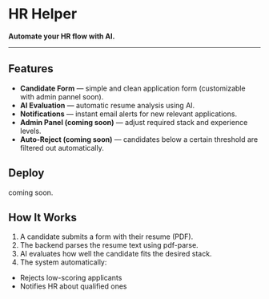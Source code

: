 # HR Helper  
**Automate your HR flow with AI.**  

---

## Features

- **Candidate Form** — simple and clean application form (customizable with admin pannel soon).  
- **AI Evaluation** — automatic resume analysis using AI.  
- **Notifications** — instant email alerts for new relevant applications.  
- **Admin Panel (coming soon)** — adjust required stack and experience levels.  
- **Auto-Reject (coming soon)** — candidates below a certain threshold are filtered out automatically.

## Deploy
coming soon.

## How It Works

1. A candidate submits a form with their resume (PDF).
2. The backend parses the resume text using pdf-parse.
3. AI evaluates how well the candidate fits the desired stack.
4. The system automatically:
* Rejects low-scoring applicants
* Notifies HR about qualified ones
